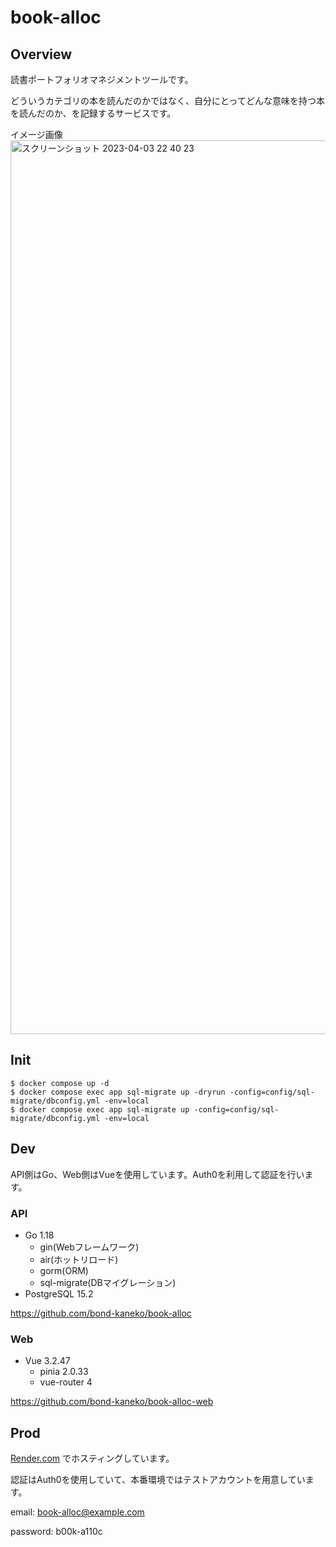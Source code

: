 # book-alloc

## Overview

読書ポートフォリオマネジメントツールです。

どういうカテゴリの本を読んだのかではなく、自分にとってどんな意味を持つ本を読んだのか、を記録するサービスです。

イメージ画像
<img width="1430" alt="スクリーンショット 2023-04-03 22 40 23" src="https://user-images.githubusercontent.com/20700893/229527123-9dbade20-2e97-4bc3-9502-59a40df113b0.png">

## Init

```
$ docker compose up -d
$ docker compose exec app sql-migrate up -dryrun -config=config/sql-migrate/dbconfig.yml -env=local
$ docker compose exec app sql-migrate up -config=config/sql-migrate/dbconfig.yml -env=local
```

## Dev

API側はGo、Web側はVueを使用しています。Auth0を利用して認証を行います。

### API
- Go 1.18
  - gin(Webフレームワーク)
  - air(ホットリロード)
  - gorm(ORM)
  - sql-migrate(DBマイグレーション)
- PostgreSQL 15.2

https://github.com/bond-kaneko/book-alloc

### Web 
- Vue 3.2.47
  - pinia 2.0.33
  - vue-router 4
  
https://github.com/bond-kaneko/book-alloc-web

## Prod

[Render.com](https://render.com/) でホスティングしています。

認証はAuth0を使用していて、本番環境ではテストアカウントを用意しています。

email: book-alloc@example.com

password: b00k-a110c
